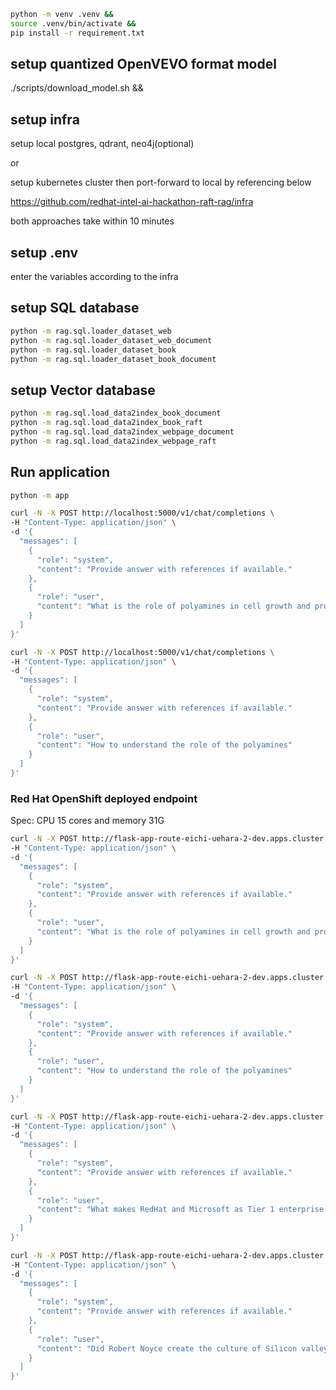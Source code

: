 ```bash
python -m venv .venv &&
source .venv/bin/activate &&
pip install -r requirement.txt
```

## setup quantized OpenVEVO format model

./scripts/download_model.sh &&

## setup infra

setup local postgres, qdrant, neo4j(optional)

or

setup kubernetes cluster then port-forward to local by referencing below

https://github.com/redhat-intel-ai-hackathon-raft-rag/infra

both approaches take within 10 minutes

## setup .env

enter the variables according to the infra

## setup SQL database

```bash
python -m rag.sql.loader_dataset_web
python -m rag.sql.loader_dataset_web_document
python -m rag.sql.loader_dataset_book
python -m rag.sql.loader_dataset_book_document
```

## setup Vector database

```bash
python -m rag.sql.load_data2index_book_document
python -m rag.sql.load_data2index_book_raft
python -m rag.sql.load_data2index_webpage_document
python -m rag.sql.load_data2index_webpage_raft
```

## Run application

```bash
python -m app
```

```bash
curl -N -X POST http://localhost:5000/v1/chat/completions \
-H "Content-Type: application/json" \
-d '{
  "messages": [
    {
      "role": "system",
      "content": "Provide answer with references if available."
    },
    {
      "role": "user",
      "content": "What is the role of polyamines in cell growth and proliferation?"
    }
  ]
}'
```

```bash
curl -N -X POST http://localhost:5000/v1/chat/completions \
-H "Content-Type: application/json" \
-d '{
  "messages": [
    {
      "role": "system",
      "content": "Provide answer with references if available."
    },
    {
      "role": "user",
      "content": "How to understand the role of the polyamines"
    }
  ]
}'
```

### Red Hat OpenShift deployed endpoint

Spec: CPU 15 cores and memory 31G

```bash
curl -N -X POST http://flask-app-route-eichi-uehara-2-dev.apps.cluster.intel.sandbox1234.opentlc.com/v1/chat/completions \
-H "Content-Type: application/json" \
-d '{
  "messages": [
    {
      "role": "system",
      "content": "Provide answer with references if available."
    },
    {
      "role": "user",
      "content": "What is the role of polyamines in cell growth and proliferation?"
    }
  ]
}'
```

```bash
curl -N -X POST http://flask-app-route-eichi-uehara-2-dev.apps.cluster.intel.sandbox1234.opentlc.com/v1/chat/completions \
-H "Content-Type: application/json" \
-d '{
  "messages": [
    {
      "role": "system",
      "content": "Provide answer with references if available."
    },
    {
      "role": "user",
      "content": "How to understand the role of the polyamines"
    }
  ]
}'
```

```bash
curl -N -X POST http://flask-app-route-eichi-uehara-2-dev.apps.cluster.intel.sandbox1234.opentlc.com/v1/chat/completions \
-H "Content-Type: application/json" \
-d '{
  "messages": [
    {
      "role": "system",
      "content": "Provide answer with references if available."
    },
    {
      "role": "user",
      "content": "What makes RedHat and Microsoft as Tier 1 enterprise solution vendors"
    }
  ]
}'
```

```bash
curl -N -X POST http://flask-app-route-eichi-uehara-2-dev.apps.cluster.intel.sandbox1234.opentlc.com/v1/chat/completions \
-H "Content-Type: application/json" \
-d '{
  "messages": [
    {
      "role": "system",
      "content": "Provide answer with references if available."
    },
    {
      "role": "user",
      "content": "Did Robert Noyce create the culture of Silicon valley?"
    }
  ]
}'
```
